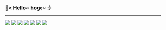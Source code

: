 ### 🐧< Hello~ hoge~ :)
---
<!-- ![](https://github-readme-stats.vercel.app/api/top-langs/?username=SakaguchiTakumi03&&layout=compact&theme=transparent&show_icons=ture&bg_color=000000&langs_count=7&layout=compact) -->
<!-- ![](https://git-hub-readme-stats-clone-sakaguchitakumi03.vercel.app/api/top-langs/?username=SakaguchiTakumi03&layout=compact&theme=transparent&show_icons=ture&bg_color=000000&langs_count=3&count_private=true) -->
![](https://git-hub-readme-stats.vercel.app/api?username=SakaguchiTakumi03&theme=transparent&show_icons=ture&bg_color=000000&count_private=true&hide_border=true)
![](https://github-profile-trophy.vercel.app/?username=SakaguchiTakumi03&theme=algolia&title=Joined2020,Commits,PullRequest,Issues,Followers,Repositories&no-frame=true&no-bg=true)
![](https://raw.githubusercontent.com/SakaguchiTakumi03/SakaguchiTakumi03/main/profile-summary-card-output/github_dark/0-profile-details.svg)
![](https://raw.githubusercontent.com/SakaguchiTakumi03/SakaguchiTakumi03/main/profile-summary-card-output/github_dark/1-repos-per-language.svg)
![](https://raw.githubusercontent.com/SakaguchiTakumi03/SakaguchiTakumi03/main/profile-summary-card-output/github_dark/2-most-commit-language.svg)
![](https://raw.githubusercontent.com/SakaguchiTakumi03/SakaguchiTakumi03/main/profile-summary-card-output/github_dark/3-stats.svg)
![](https://raw.githubusercontent.com/SakaguchiTakumi03/SakaguchiTakumi03/main/profile-summary-card-output/github_dark/4-productive-time.svg)
<!-- ![](https://github-readme-stats.vercel.app/api/pin/?username=SakaguchiTakumi03&repo=hogehoge) -->


<!--
**SakaguchiTakumi03/SakaguchiTakumi03** is a ✨ _special_ ✨ repository because its `README.md` (this file) appears on your GitHub profile.

Here are some ideas to get you started:

- 🔭 I’m currently working on ...
- 🌱 I’m currently learning ...
- 👯 I’m looking to collaborate on ...
- 🤔 I’m looking for help with ...
- 💬 Ask me about ...
- 📫 How to reach me: ...
- 😄 Pronouns: ...
- ⚡ Fun fact: ...
-->
